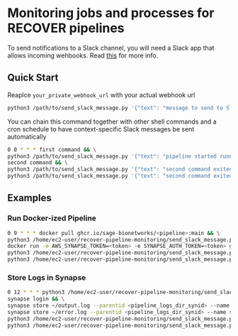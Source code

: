 # Monitoring jobs and processes for RECOVER pipelines

To send notifications to a Slack channel, you will need a Slack app that allows incoming wehbooks. Read [this](https://practicaldatascience.co.uk/data-science/how-to-send-a-slack-message-in-python-using-webhooks) for more info.

## Quick Start

Reaplce `your_private_webhook_url` with your actual webhook url

```sh
python3 /path/to/send_slack_message.py '{"text": "message to send to Slack"}' "your_private_webhook_url"
```

You can chain this command together with other shell commands and a cron schedule to have context-specific Slack messages be sent automatically

```sh
0 0 * * * first command && \
python3 /path/to/send_slack_message.py '{"text": "pipeline started running"}' "your_private_webhook_url" && \
second command && \
python3 /path/to/send_slack_message.py '{"text": "second command exited with 0 errors"}' "your_private_webhook_url" || \
python3 /path/to/send_slack_message.py '{"text": "second command exited with an error"}' "your_private_webhook_url"
```

## Examples

### Run Docker-ized Pipeline

```sh
0 9 * * * docker pull ghcr.io/sage-bionetworks/<pipeline>:main && \
python3 /home/ec2-user/recover-pipeline-monitoring/send_slack_message.py '{"text": "<pipeline>: cron job started"}' "<webhook>" && \
docker run -e AWS_SYNAPSE_TOKEN=<token> -e SYNAPSE_AUTH_TOKEN=<token> ghcr.io/sage-bionetworks/<pipeline>:main > /home/ec2-user/output.log 2> /home/ec2-user/error.log && \
python3 /home/ec2-user/recover-pipeline-monitoring/send_slack_message.py '{"text": "<pipeline>: cron job succeeded"}' "<webhook>" || \
python3 /home/ec2-user/recover-pipeline-monitoring/send_slack_message.py '{"text": "<pipeline>: cron job failed"}' "<webhook>"
```

### Store Logs in Synapse

```sh
0 12 * * * python3 /home/ec2-user/recover-pipeline-monitoring/send_slack_message.py '{"text": "Storing logs for <pipeline>: cron job started"}' "<webhook>" && \
synapse login && \
synapse store ~/output.log --parentid <pipeline_logs_dir_synid> --name stdout_log && \
synapse store ~/error.log --parentid <pipeline_logs_dir_synid> --name stderr_log && \
python3 /home/ec2-user/recover-pipeline-monitoring/send_slack_message.py '{"text": "Storing logs for <pipeline>: cron job succeeded"}' "<webhook>" || \
python3 /home/ec2-user/recover-pipeline-monitoring/send_slack_message.py '{"text": "Storing logs for <pipeline>: cron job failed"}' "<webhook>"
```
